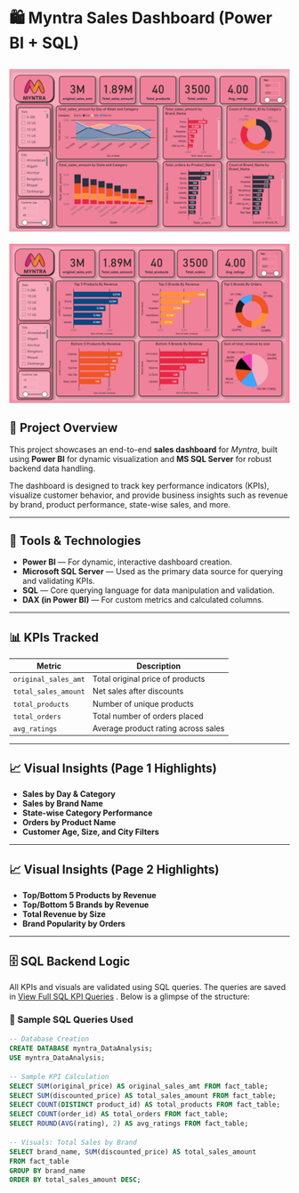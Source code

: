 # 🛍️ Myntra Sales Dashboard (Power BI + SQL)

![Dashboard Page 1](https://github.com/srk5555/Myntra_Data_Analysis-/blob/main/PowerBi_SS1.png)
---
![Dashboard Page 2](https://github.com/srk5555/Myntra_Data_Analysis-/blob/main/PowerBi_ss2.png)

## 📌 Project Overview

This project showcases an end-to-end **sales dashboard** for *Myntra*, built using **Power BI** for dynamic visualization and **MS SQL Server** for robust backend data handling.

The dashboard is designed to track key performance indicators (KPIs), visualize customer behavior, and provide business insights such as revenue by brand, product performance, state-wise sales, and more.

---

## 🔧 Tools & Technologies

- **Power BI** — For dynamic, interactive dashboard creation.
- **Microsoft SQL Server** — Used as the primary data source for querying and validating KPIs.
- **SQL** — Core querying language for data manipulation and validation.
- **DAX (in Power BI)** — For custom metrics and calculated columns.

---

## 📊 KPIs Tracked

| Metric             | Description                             |
|--------------------|-----------------------------------------|
| `original_sales_amt` | Total original price of products        |
| `total_sales_amount` | Net sales after discounts               |
| `total_products`     | Number of unique products               |
| `total_orders`       | Total number of orders placed           |
| `avg_ratings`        | Average product rating across sales     |

---

## 📈 Visual Insights (Page 1 Highlights)

- **Sales by Day & Category**  
- **Sales by Brand Name**  
- **State-wise Category Performance**  
- **Orders by Product Name**  
- **Customer Age, Size, and City Filters**

---

## 📈 Visual Insights (Page 2 Highlights)

- **Top/Bottom 5 Products by Revenue**  
- **Top/Bottom 5 Brands by Revenue**  
- **Total Revenue by Size**  
- **Brand Popularity by Orders**

---

## 🗄️ SQL Backend Logic

All KPIs and visuals are validated using SQL queries. The queries are saved in [View Full SQL KPI Queries](https://github.com/srk5555/Myntra_Data_Analysis-/blob/main/SQL_Kpis.sql)
. Below is a glimpse of the structure:

### 📌 Sample SQL Queries Used

```sql
-- Database Creation
CREATE DATABASE myntra_DataAnalysis;
USE myntra_DataAnalysis;

-- Sample KPI Calculation
SELECT SUM(original_price) AS original_sales_amt FROM fact_table;
SELECT SUM(discounted_price) AS total_sales_amount FROM fact_table;
SELECT COUNT(DISTINCT product_id) AS total_products FROM fact_table;
SELECT COUNT(order_id) AS total_orders FROM fact_table;
SELECT ROUND(AVG(rating), 2) AS avg_ratings FROM fact_table;

-- Visuals: Total Sales by Brand
SELECT brand_name, SUM(discounted_price) AS total_sales_amount
FROM fact_table
GROUP BY brand_name
ORDER BY total_sales_amount DESC;

